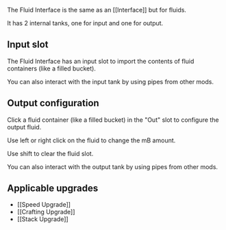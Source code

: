 The Fluid Interface is the same as an [[Interface]] but for fluids.

It has 2 internal tanks, one for input and one for output.

## Input slot
The Fluid Interface has an input slot to import the contents of fluid containers (like a filled bucket).

You can also interact with the input tank by using pipes from other mods.

## Output configuration
Click a fluid container (like a filled bucket) in the "Out" slot to configure the output fluid.

Use left or right click on the fluid to change the mB amount.

Use shift to clear the fluid slot.

You can also interact with the output tank by using pipes from other mods.

## Applicable upgrades
- [[Speed Upgrade]]
- [[Crafting Upgrade]]
- [[Stack Upgrade]]